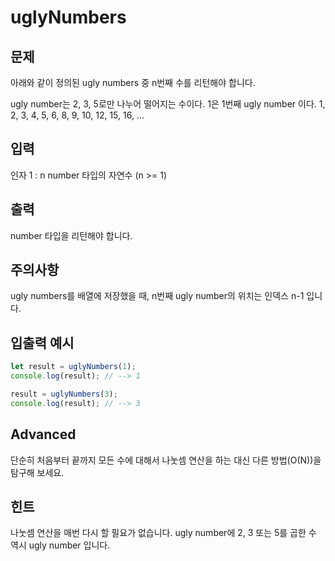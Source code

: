 # uglyNumbers

## 문제

아래와 같이 정의된 ugly numbers 중 n번째 수를 리턴해야 합니다.

ugly number는 2, 3, 5로만 나누어 떨어지는 수이다.
1은 1번째 ugly number 이다.
1, 2, 3, 4, 5, 6, 8, 9, 10, 12, 15, 16, ...

## 입력

인자 1 : n
number 타입의 자연수 (n >= 1)

## 출력

number 타입을 리턴해야 합니다.

## 주의사항

ugly numbers를 배열에 저장했을 때, n번째 ugly number의 위치는 인덱스 n-1 입니다.

## 입출력 예시

```js
let result = uglyNumbers(1);
console.log(result); // --> 1

result = uglyNumbers(3);
console.log(result); // --> 3
```

## Advanced

단순히 처음부터 끝까지 모든 수에 대해서 나눗셈 연산을 하는 대신 다른 방법(O(N))을 탐구해 보세요.

## 힌트

나눗셈 연산을 매번 다시 할 필요가 없습니다. ugly number에 2, 3 또는 5를 곱한 수 역시 ugly number 입니다.
